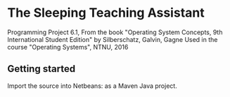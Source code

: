 The Sleeping Teaching Assistant
=============

Programming Project 6.1, From the book "Operating System Concepts, 9th
International Student Edition" by Silberschatz, Galvin, Gagne
Used in the course "Operating Systems", NTNU, 2016

Getting started
---------------

Import the source into Netbeans: as a Maven Java project.
